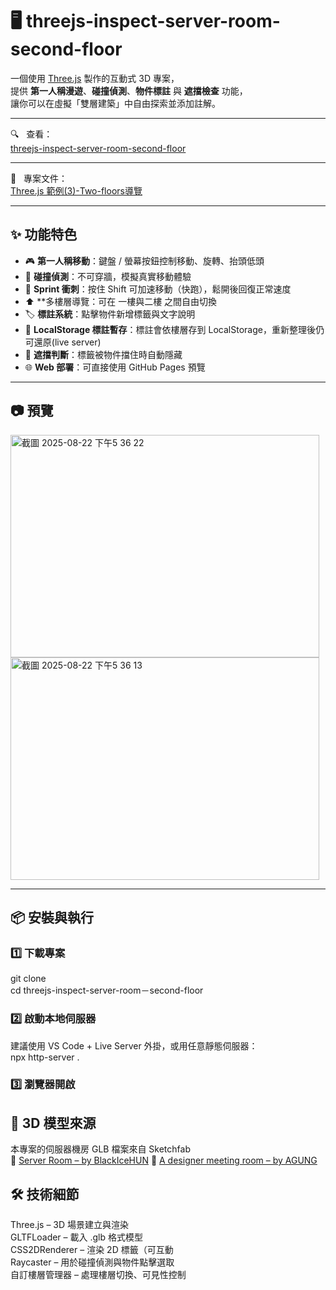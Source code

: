 # 🖥️ threejs-inspect-server-room-second-floor

一個使用 [Three.js](https://threejs.org/) 製作的互動式 3D 專案，  
提供 **第一人稱漫遊**、**碰撞偵測**、**物件標註** 與 **遮擋檢查** 功能，  
讓你可以在虛擬「雙層建築」中自由探索並添加註解。

---

🔍 &nbsp; 查看：<br>
[threejs-inspect-server-room-second-floor](https://jacychutw.github.io/threejs-inspect-server-room-second-floor/)

---

📝 &nbsp; 專案文件：<br>
[Three.js 範例(3)-Two-floors導覽](https://jacychu.medium.com/three-js-%E7%AF%84%E4%BE%8B-3-two-floors%E5%B0%8E%E8%A6%BD-99c193fbcd6f)

---

## ✨ 功能特色
- 🎮 **第一人稱移動**：鍵盤 / 螢幕按鈕控制移動、旋轉、抬頭低頭  
- 🛑 **碰撞偵測**：不可穿牆，模擬真實移動體驗
- 🏃 **Sprint 衝刺**：按住 Shift 可加速移動（快跑），鬆開後回復正常速度
- ⬆️ **多樓層導覽：可在 一樓與二樓 之間自由切換
- 🏷 **標註系統**：點擊物件新增標籤與文字說明
- 💾 **LocalStorage 標註暫存**：標註會依樓層存到 LocalStorage，重新整理後仍可還原(live server)
- 👀 **遮擋判斷**：標籤被物件擋住時自動隱藏  
- 🌐 **Web 部署**：可直接使用 GitHub Pages 預覽

---

## 📷 預覽
<img width="494" height="356" alt="截圖 2025-08-22 下午5 36 22" src="https://github.com/user-attachments/assets/caee3ebb-13b5-4ec7-aaa3-bf30549cc881" />
<img width="494" height="356" alt="截圖 2025-08-22 下午5 36 13" src="https://github.com/user-attachments/assets/7cf27eda-4127-48b9-9dc0-7a42c7c44669" />

---

## 📦 安裝與執行

### 1️⃣ 下載專案
git clone<br>
cd threejs-inspect-server-room－second-floor

### 2️⃣ 啟動本地伺服器
建議使用 VS Code + Live Server 外掛，或用任意靜態伺服器：<br>
npx http-server .
### 3️⃣ 瀏覽器開啟

## 📂 3D 模型來源
本專案的伺服器機房 GLB 檔案來自 Sketchfab<br>
🔗 [Server Room – by BlackIceHUN](https://sketchfab.com/3d-models/server-room-57a480597a20476f9f303fda4a089f86) 
🔗 [A designer meeting room – by AGUNG](https://sketchfab.com/3d-models/a-designer-meeting-room-0f0ff5edb3f8435b87d1c62eda9bc684)

## 🛠 技術細節
Three.js – 3D 場景建立與渲染<br>
GLTFLoader – 載入 .glb 格式模型<br>
CSS2DRenderer – 渲染 2D 標籤（可互動<br>
Raycaster – 用於碰撞偵測與物件點擊選取<br>
自訂樓層管理器 – 處理樓層切換、可見性控制

